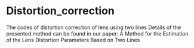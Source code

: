 # Distortion_correction
The codes of distortion correction of lens using two lines
Details of the presented method can be found in our paper:
A Method for the Estimation of the Lens Distortion Parameters Based on Two Lines
